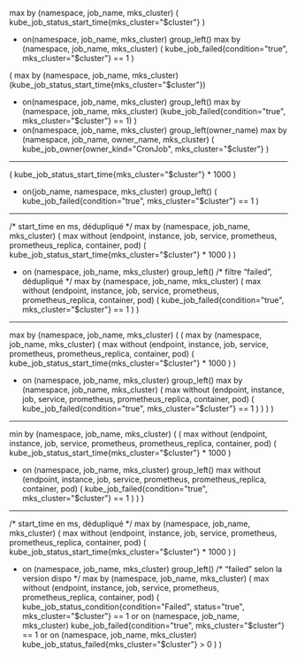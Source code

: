 max by (namespace, job_name, mks_cluster) (
  kube_job_status_start_time{mks_cluster="$cluster"}
)
* on(namespace, job_name, mks_cluster) group_left()
max by (namespace, job_name, mks_cluster) (
  kube_job_failed{condition="true", mks_cluster="$cluster"} == 1
)


(
  max by (namespace, job_name, mks_cluster) (kube_job_status_start_time{mks_cluster="$cluster"})
  * on(namespace, job_name, mks_cluster) group_left()
  max by (namespace, job_name, mks_cluster) (kube_job_failed{condition="true", mks_cluster="$cluster"} == 1)
)
* on(namespace, job_name, mks_cluster) group_left(owner_name)
max by (namespace, job_name, owner_name, mks_cluster) (
  kube_job_owner{owner_kind="CronJob", mks_cluster="$cluster"}
)



----
(
  kube_job_status_start_time{mks_cluster="$cluster"} * 1000
)
* on(job_name, namespace, mks_cluster) group_left()
(
  kube_job_failed{condition="true", mks_cluster="$cluster"} == 1
)
---

/* start_time en ms, dédupliqué */
max by (namespace, job_name, mks_cluster) (
  max without (endpoint, instance, job, service, prometheus, prometheus_replica, container, pod) (
    kube_job_status_start_time{mks_cluster="$cluster"} * 1000
  )
)
* on (namespace, job_name, mks_cluster) group_left()
/* filtre “failed”, dédupliqué */
max by (namespace, job_name, mks_cluster) (
  max without (endpoint, instance, job, service, prometheus, prometheus_replica, container, pod) (
    kube_job_failed{condition="true", mks_cluster="$cluster"} == 1
  )
)
---

max by (namespace, job_name, mks_cluster) (
  (
    max by (namespace, job_name, mks_cluster) (
      max without (endpoint, instance, job, service, prometheus, prometheus_replica, container, pod) (
        kube_job_status_start_time{mks_cluster="$cluster"} * 1000
      )
    )
  * on (namespace, job_name, mks_cluster) group_left()
    max by (namespace, job_name, mks_cluster) (
      max without (endpoint, instance, job, service, prometheus, prometheus_replica, container, pod) (
        kube_job_failed{condition="true", mks_cluster="$cluster"} == 1
      )
    )
  )
)
---
min by (namespace, job_name, mks_cluster) (
  (
    max without (endpoint, instance, job, service, prometheus, prometheus_replica, container, pod) (
      kube_job_status_start_time{mks_cluster="$cluster"} * 1000
    )
  * on (namespace, job_name, mks_cluster) group_left()
    max without (endpoint, instance, job, service, prometheus, prometheus_replica, container, pod) (
      kube_job_failed{condition="true", mks_cluster="$cluster"} == 1
    )
  )
)

---

/* start_time en ms, dédupliqué */
max by (namespace, job_name, mks_cluster) (
  max without (endpoint, instance, job, service, prometheus, prometheus_replica, container, pod) (
    kube_job_status_start_time{mks_cluster="$cluster"} * 1000
  )
)
* on (namespace, job_name, mks_cluster) group_left()
/* “failed” selon la version dispo */
max by (namespace, job_name, mks_cluster) (
  max without (endpoint, instance, job, service, prometheus, prometheus_replica, container, pod) (
      kube_job_status_condition{condition="Failed", status="true", mks_cluster="$cluster"} == 1
    or on (namespace, job_name, mks_cluster)
      kube_job_failed{condition="true", mks_cluster="$cluster"} == 1
    or on (namespace, job_name, mks_cluster)
      kube_job_status_failed{mks_cluster="$cluster"} > 0
  )
)

